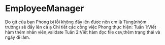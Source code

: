 # EmployeeManager
Do git của bạn Phong bị lỗi không đẩy lên được nên em là Tùng(nhóm trưởng) sẽ đẩy lên cả ạ
 Chi tiết các công việc Phong thực hiện: 
 Tuần 1:Viết hàm thêm nhân viên,validate
 Tuần 2:Viết hàm đọc file csv,thêm trạng thái và ngày đi làm.
